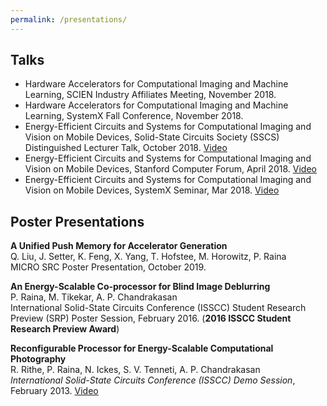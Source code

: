 ```yaml
---
permalink: /presentations/
---
```


## Talks
- Hardware Accelerators for Computational Imaging and Machine Learning, SCIEN Industry Affiliates Meeting, November 2018.
- Hardware Accelerators for Computational Imaging and Machine Learning, SystemX Fall Conference, November 2018.
- Energy-Efficient Circuits and Systems for Computational Imaging and Vision on Mobile Devices, Solid-State Circuits Society (SSCS) Distinguished Lecturer Talk, October 2018. [Video](http://sites.ieee.org/scv-sscs/previous-events/october-18-2018/)
- Energy-Efficient Circuits and Systems for Computational Imaging and Vision on Mobile Devices, Stanford Computer Forum, April 2018. [Video](https://www.youtube.com/watch?v=bqs1C6C0Qw8)
- Energy-Efficient Circuits and Systems for Computational Imaging and Vision on Mobile Devices, SystemX Seminar, Mar 2018. [Video](https://systemx.stanford.edu/events/seminar/20180309/energy-efficient-circuits-and-systems-computational-imaging-and-vision)

## Poster Presentations
**A Unified Push Memory for Accelerator Generation**  
Q. Liu, J. Setter, K. Feng, X. Yang, T. Hofstee, M. Horowitz, P. Raina  
MICRO SRC Poster Presentation, October 2019.

**An Energy-Scalable Co-processor for Blind Image Deblurring**  
P. Raina, M. Tikekar, A. P. Chandrakasan  
International Solid-State Circuits Conference (ISSCC) Student Research Preview (SRP) Poster Session, February 2016. (**2016 ISSCC Student Research Preview Award**)

**Reconfigurable Processor for Energy-Scalable Computational Photography**  
R. Rithe, P. Raina, N. Ickes, S. V. Tenneti, A. P. Chandrakasan  
*International Solid-State Circuits Conference (ISSCC) Demo Session*, February 2013. [Video](http://player.vimeo.com/video/70417371)
